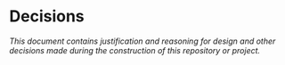# Decisions

_This document contains justification and reasoning for design and other decisions made during the construction of this repository or project._
